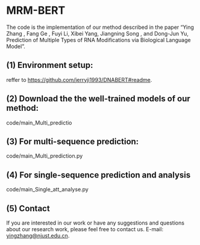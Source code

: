 # MRM-BERT

The code is the implementation of our method described in the paper “Ying Zhang , Fang Ge , Fuyi Li, Xibei Yang, Jiangning Song , and Dong-Jun Yu, Prediction of Multiple Types of RNA Modifications via Biological Language Model”.

## (1) Environment setup:
reffer to https://github.com/jerryji1993/DNABERT#readme.

## (2) Download the the well-trained models of our method:
code/main_Multi_predictio

## (3) For multi-sequence prediction:
code/main_Multi_prediction.py

## (4) For single-sequence prediction and analysis
code/main_Single_att_analyse.py

## (5) Contact
If you are interested in our work or have any suggestions and questions about our research work, please feel free to contact us. E-mail: 
yingzhang@njust.edu.cn.





